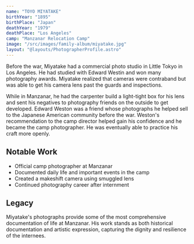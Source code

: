 ```yaml
---
name: "TOYO MIYATAKE"
birthYear: "1895"
birthPlace: "Japan"
deathYear: "1979"
deathPlace: "Los Angeles"
camp: "Manzanar Relocation Camp"
image: "/src/images/family-album/miyatake.jpg"
layout: "@layouts/PhotographerProfile.astro"
---
```


Before the war, Miyatake had a commercial photo studio in Little Tokyo in Los Angeles. He had studied with Edward Westin and won many photography awards. Miyatake realized that cameras were contraband but was able to get his camera lens past the guards and inspections. 

While in Manzanar, he had the carpenter build a light-tight box for his lens and sent his negatives to photography friends on the outside to get developed. Edward Weston was a friend whose photographs he helped sell to the Japanese American community before the war. Weston's recommendation to the camp director helped gain his confidence and he became the camp photographer. He was eventually able to practice his craft more openly.

## Notable Work
- Official camp photographer at Manzanar
- Documented daily life and important events in the camp
- Created a makeshift camera using smuggled lens
- Continued photography career after internment

## Legacy
Miyatake's photographs provide some of the most comprehensive documentation of life at Manzanar. His work stands as both historical documentation and artistic expression, capturing the dignity and resilience of the internees.
